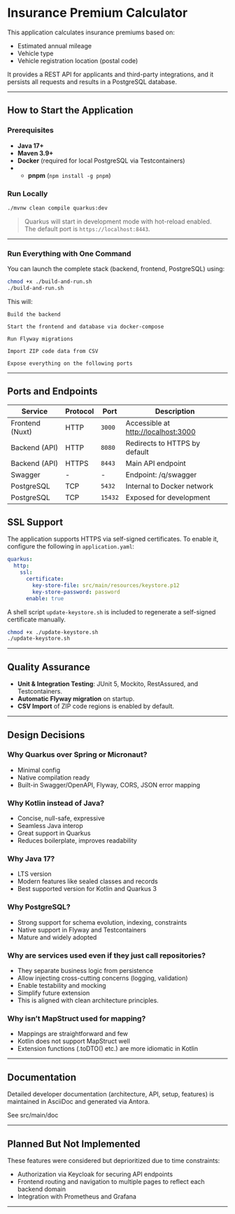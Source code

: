 # Insurance Premium Calculator

This application calculates insurance premiums based on:

- Estimated annual mileage
- Vehicle type
- Vehicle registration location (postal code)

It provides a REST API for applicants and third-party integrations, and it persists all requests and results in a
PostgreSQL database.

---

## How to Start the Application

### Prerequisites

- **Java 17+**
- **Maven 3.9+**
- **Docker** (required for local PostgreSQL via Testcontainers)
-
    - **pnpm** (`npm install -g pnpm`)

### Run Locally

```bash
./mvnw clean compile quarkus:dev
```

> Quarkus will start in development mode with hot-reload enabled.  
> The default port is `https://localhost:8443`.

---

### Run Everything with One Command

You can launch the complete stack (backend, frontend, PostgreSQL) using:

```bash
chmod +x ./build-and-run.sh
./build-and-run.sh
```

This will:

    Build the backend

    Start the frontend and database via docker-compose

    Run Flyway migrations

    Import ZIP code data from CSV

    Expose everything on the following ports

---

## Ports and Endpoints

| Service         | Protocol | Port    | Description                                                  |
|-----------------|----------|---------|--------------------------------------------------------------|
| Frontend (Nuxt) | HTTP     | `3000`  | Accessible at [http://localhost:3000](http://localhost:3000) |
| Backend (API)   | HTTP     | `8080`  | Redirects to HTTPS by default                                |
| Backend (API)   | HTTPS    | `8443`  | Main API endpoint                                            |
| Swagger         | -        | -       | Endpoint: /q/swagger                                         |
| PostgreSQL      | TCP      | `5432`  | Internal to Docker network                                   |
| PostgreSQL      | TCP      | `15432` | Exposed for development                                      |

## SSL Support

The application supports HTTPS via self-signed certificates.
To enable it, configure the following in `application.yaml`:

```yaml
quarkus:
  http:
    ssl:
      certificate:
        key-store-file: src/main/resources/keystore.p12
        key-store-password: password
      enable: true
```

A shell script `update-keystore.sh` is included to regenerate a self-signed certificate manually.

```bash
chmod +x ./update-keystore.sh
./update-keystore.sh
```

---

## Quality Assurance

- **Unit & Integration Testing**: JUnit 5, Mockito, RestAssured, and Testcontainers.
- **Automatic Flyway migration** on startup.
- **CSV Import** of ZIP code regions is enabled by default.

---

## Design Decisions

### Why Quarkus over Spring or Micronaut?

- Minimal config
- Native compilation ready
- Built-in Swagger/OpenAPI, Flyway, CORS, JSON error mapping

### Why Kotlin instead of Java?

- Concise, null-safe, expressive
- Seamless Java interop
- Great support in Quarkus
- Reduces boilerplate, improves readability

### Why Java 17?

- LTS version
- Modern features like sealed classes and records
- Best supported version for Kotlin and Quarkus 3

### Why PostgreSQL?

- Strong support for schema evolution, indexing, constraints
- Native support in Flyway and Testcontainers
- Mature and widely adopted

### Why are services used even if they just call repositories?

- They separate business logic from persistence
- Allow injecting cross-cutting concerns (logging, validation)
- Enable testability and mocking
- Simplify future extension
- This is aligned with clean architecture principles.

### Why isn’t MapStruct used for mapping?

- Mappings are straightforward and few
- Kotlin does not support MapStruct well
- Extension functions (.toDTO() etc.) are more idiomatic in Kotlin

---

## Documentation

Detailed developer documentation (architecture, API, setup, features) is maintained in AsciiDoc and generated via
Antora.

See src/main/doc

---

## Planned But Not Implemented

These features were considered but deprioritized due to time constraints:

- Authorization via Keycloak for securing API endpoints
- Frontend routing and navigation to multiple pages to reflect each backend domain
- Integration with Prometheus and Grafana

---